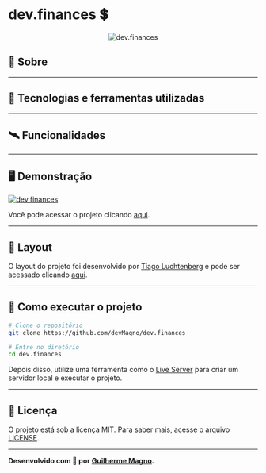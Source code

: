 # dev.finances 💲
<p align="center">
<img src="https://i.imgur.com/cNjzPsN.png" alt="dev.finances" title="dev.finances">
</p>

## 📖 Sobre

---

## 🚀 Tecnologias e ferramentas utilizadas

---

## 🛰️ Funcionalidades

---

## 🖥️ Demonstração
[![dev.finances](https://i.imgur.com/8LztHtq.png "Clique para acessar o projeto")](https://devmagno.github.io/dev.finances/index.html "Clique para acessar o projeto")   

Você pode acessar o projeto clicando [aqui](https://devmagno.github.io/dev.finances/index.html).

---

## 🔖 Layout
O layout do projeto foi desenvolvido por [Tiago Luchtenberg](https://www.instagram.com/tiagoluchtenberg/?hl=pt-br) e pode ser acessado clicando [aqui](https://www.figma.com/file/38I8rGk0km4gMpb4ZxaT7c/dev.finance%24-Maratona-Discover-(Copy)).

---

## 🔧 Como executar o projeto
```bash
# Clone o repositório
git clone https://github.com/devMagno/dev.finances

# Entre no diretório
cd dev.finances
```
Depois disso, utilize uma ferramenta como o [Live Server](https://marketplace.visualstudio.com/items?itemName=ritwickdey.LiveServer) para criar um servidor local e executar o projeto.

---

## 📝 Licença

O projeto está sob a licença MIT. Para saber mais, acesse o arquivo [LICENSE](https://github.com/devMagno/dev.finances/blob/master/LICENSE).

---
**Desenvolvido com 💚 por [Guilherme Magno](https://github.com/devmagno/).**